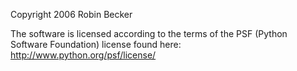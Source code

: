 Copyright 2006 Robin Becker

The software is licensed according to the terms of the PSF (Python Software Foundation) license found here: http://www.python.org/psf/license/